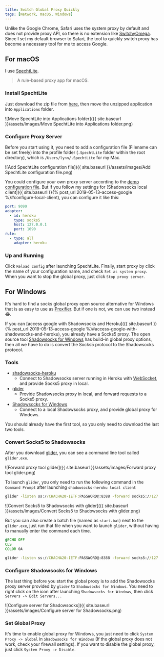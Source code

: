 ```yaml
---
title: Switch Global Proxy Quickly
tags: [Network, macOS, Windows]
---
```


Unlike the Google Chrome, Safari uses the system proxy by default and does not provide proxy API, so there is no extension like [SwitchyOmega](https://github.com/FelisCatus/SwitchyOmega). Since I set my default browser to Safari, the tool to quickly switch proxy has become a necessary tool for me to access Google.

## For macOS

I use [SpechtLite](https://github.com/zhuhaow/SpechtLite).

> A rule-based proxy app for macOS.

### Install SpechtLite

Just download the zip file from [here](https://github.com/zhuhaow/SpechtLite/releases), then move the unzipped application into `Applications` folder.

![Move SpechtLite into Applications folder]({{ site.baseurl }}/assets/images/Move SpechtLite into Applications folder.png)

### Configure Proxy Server

Before you start using it, you need to add a configuration file (Filename can be set freely) into the profile folder (`.SpechtLite` folder within the root directory), which is `/Users/lynn/.SpechtLite` for my Mac.

![Add SpechtLite configuration file]({{ site.baseurl }}/assets/images/Add SpechtLite configuration file.png)

You could configure your own proxy server according to the [demo configuration file](https://github.com/zhuhaow/SpechtLite#configuration-file). But if you follow my settings for [Shadowsocks local client]({{ site.baseurl }}{% post_url 2019-05-13-access-google %}#configure-local-client), you can configure it like this:

```yaml
port: 9090
adapter:
  - id: heroku
    type: socks5
    host: 127.0.0.1
    port: 1090
rule:
  - type: all
    adapter: heroku
```

### Up and Running

Click `Reload config` after launching SpechtLite. Finally, start proxy by click the name of your configuration name, and check `Set as system proxy`. When you want to stop the global proxy, just click `Stop proxy server`.

## For Windows

It's hard to find a socks global proxy open source alternative for Windows that is as easy to use as [Proxifier](https://www.proxifier.com). But if one is not, we can use two instead 😂.

If you can [access google with Shadowsocks and Heroku]({{ site.baseurl }}{% post_url 2019-05-13-access-google %}#access-google-with-shadowsocks-and-heroku), you already have a Socks5 proxy. The open source tool [Shadowsocks for Windows](https://github.com/shadowsocks/shadowsocks-windows) has build-in global proxy options, then all we have to do is convert the Socks5 protocol to the Shadowsocks protocol.

### Tools

- [shadowsocks-heroku](https://github.com/onplus/shadowsocks-heroku/releases)
    - Connect to Shadowsocks server running in Heroku with [WebSocket](https://en.wikipedia.org/wiki/WebSocket), and provide Socks5 proxy in local.
- [glider](https://github.com/nadoo/glider/releases)
    - Provide Shadowsocks proxy in local, and forward requests to a Socks5 proxy.
- [Shadowsocks for Windows](https://github.com/shadowsocks/shadowsocks-windows/releases)
    - Connect to a local Shadowsocks proxy, and provide global proxy for Windows.

You should already have the first tool, so you only need to download the last two tools.

### Convert Socks5 to Shadowsocks

After you download [glider](https://github.com/nadoo/glider/releases), you can see a command line tool called `glider.exe`.

![Forward proxy tool glider]({{ site.baseurl }}/assets/images/Forward proxy tool glider.png)

To launch `glider`, you only need to run the following command in the `Command Prompt` after launching `shadowsocks-heroku local client`

```cmd
glider -listen ss://CHACHA20-IETF:PASSWORD@:8388 -forward socks5://127.0.0.1:1090 -verbose
```

![Convert Socks5 to Shadowsocks with glider]({{ site.baseurl }}/assets/images/Convert Socks5 to Shadowsocks with glider.png)

But you can also create a batch file (named as `start.bat`) next to the `glider.exe`, just run that file when you want to launch `glider`, without having to manually enter the command each time.

```bat
@ECHO OFF
CLS
COLOR 0A

glider -listen ss://CHACHA20-IETF:PASSWORD@:8388 -forward socks5://127.0.0.1:1090 -verbose
```

### Configure Shadowsocks for Windows

The last thing before you start the global proxy is to add the Shadowsocks proxy server provided by `glider` to `Shadowsocks for Windows`. You need to right click on the icon after launching `Shadowsocks for Windows`, then click `Servers -> Edit Servers...`

![Configure server for Shadowsocks]({{ site.baseurl }}/assets/images/Configure server for Shadowsocks.png)

### Set Global Proxy

It's time to enable global proxy for Windows, you just need to click `System Proxy -> Global` in `Shadowsocks for Windows` (If the global proxy does not work, check your firewall settings). If you want to disable the global proxy, just click `System Proxy -> Disable`.
